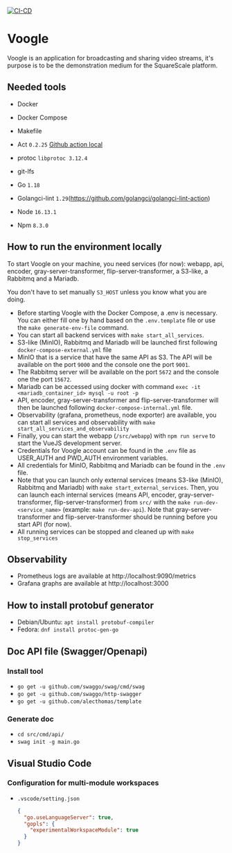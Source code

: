 [![CI-CD](https://github.com/sogilis/Voogle/actions/workflows/CI-CD.yml/badge.svg)](https://github.com/sogilis/Voogle/actions/workflows/CI-CD.yml)

# Voogle

Voogle is an application for broadcasting and sharing video streams, it's purpose is to be the demonstration medium for the SquareScale platform.

## Needed tools

- Docker
- Docker Compose
- Makefile
- Act `0.2.25` [Github action local](https://github.com/nektos/act)
- protoc `libprotoc 3.12.4`
- git-lfs

- Go `1.18`
- Golangci-lint `1.29`(https://github.com/golangci/golangci-lint-action)

- Node `16.13.1`
- Npm `8.3.0`

## How to run the environment locally

To start Voogle on your machine, you need services (for now): webapp, api, encoder, gray-server-transformer, flip-server-transformer, a S3-like, a Rabbitmq and a Mariadb.

You don't have to set manually `S3_HOST` unless you know what you are doing.

- Before starting Voogle with the Docker Compose, a .env is necessary. You can either fill one by hand based on the `.env.template` file or use the `make generate-env-file` command.
- You can start all backend services with `make start_all_services`.
- S3-like (MinIO), Rabbitmq and Mariadb will be launched first following `docker-compose-external.yml` file
- MinIO that is a service that have the same API as S3.
  The API will be available on the port `9000` and the console one the port `9001`.
- The Rabbitmq server will be available on the port `5672` and the console one the port `15672`.
- Mariadb can be accessed using docker with command `exec -it <mariadb_container_id> mysql -u root -p`
- API, encoder, gray-server-transformer and flip-server-transformer will then be launched following `docker-compose-internal.yml` file.
- Observability (grafana, prometheus, node exporter) are available, you can start all services and observability with `make start_all_services_and_observability`
- Finally, you can start the webapp (`/src/webapp`) with `npm run serve` to start the VueJS development server.
- Credentials for Voogle account can be found in the `.env` file as USER_AUTH and PWD_AUTH environment variables.
- All credentials for MinIO, Rabbitmq and Mariadb can be found in the `.env` file.
- Note that you can launch only external services (means S3-like (MinIO), Rabbitmq and Mariadb) with `make start_external_services`. Then, you can launch each internal services (means API, encoder, gray-server-transformer, flip-server-transformer) from `src/` with the `make run-dev-<service_name>` (example: `make run-dev-api`). Note that gray-server-transformer and flip-server-transformer should be running before you start API (for now).
- All running services can be stopped and cleaned up with `make stop_services`

## Observability
- Prometheus logs are available at http://localhost:9090/metrics
- Grafana graphs are available at http://localhost:3000

## How to install protobuf generator

- Debian/Ubuntu: `apt install protobuf-compiler`
- Fedora: `dnf install protoc-gen-go`

## Doc API file (Swagger/Openapi)

### Install tool

- `go get -u github.com/swaggo/swag/cmd/swag`
- `go get -u github.com/swaggo/http-swagger`
- `go get -u github.com/alecthomas/template`

### Generate doc

- `cd src/cmd/api/`
- `swag init -g main.go`

## Visual Studio Code

### Configuration for multi-module workspaces

- `.vscode/setting.json`
  ```json
  {
    "go.useLanguageServer": true,
    "gopls": {
      "experimentalWorkspaceModule": true
    }
  }
  ```
